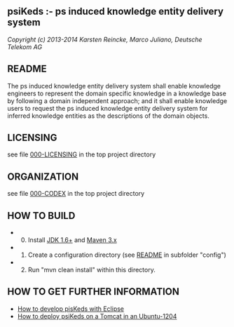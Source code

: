 psiKeds :- ps induced knowledge entity delivery system
------------------------------------------------------

*Copyright (c) 2013-2014 Karsten Reincke, Marco Juliano, Deutsche Telekom AG*

README
------
The ps induced knowledge entity delivery system shall enable knowledge
engineers to represent the domain specific knowledge in a knowledge base by
following a domain independent approach; and it shall enable knowledge users
to request the ps induced knowledge entity delivery system for inferred
knowledge entities as the descriptions of the domain objects.

LICENSING
---------
see file [000-LICENSING](000-LICENSING) in the top project directory

ORGANIZATION
------------
see file [000-CODEX](000-CODEX) in the top project directory

HOW TO BUILD
------------
- 0. Install [JDK 1.6+](http://www.oracle.com/technetwork/java/javase/downloads/index.html) and [Maven 3.x](http://maven.apache.org/download.cgi)
- 1. Create a configuration directory (see [README](config/README.md) in subfolder "config")
- 2. Run "mvn clean install" within this directory.

HOW TO GET FURTHER INFORMATION
------------------------------
- [How to develop pisKeds with Eclipse](doc/HowtoDevelopPiskedsWithEclipse.README)
- [How to deploy psiKeds on a Tomcat in an Ubuntu-1204](doc/HowtoDeployPsikedsOnTomcatUbuntu1204.README)
